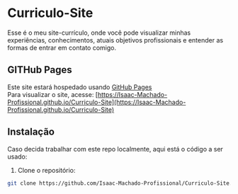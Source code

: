 ﻿# Curriculo-Site
Esse é o meu site-currículo, onde você pode visualizar minhas experiências, conhecimentos,
atuais objetivos profissionais e entender as formas de entrar em contato comigo. 

## GITHub Pages
Este site estará hospedado usando [GitHub Pages](https://pages.github.com/)  
Para visualizar o site, acesse: [https://Isaac-Machado-Profissional.github.io/Curriculo-Site](https://Isaac-Machado-Profissional.github.io/Curriculo-Site)

## Instalação
Caso decida trabalhar com este repo localmente, aqui está o código a ser usado:
1. Clone o repositório:
```bash
git clone https://github.com/Isaac-Machado-Profissional/Curriculo-Site.git
```
